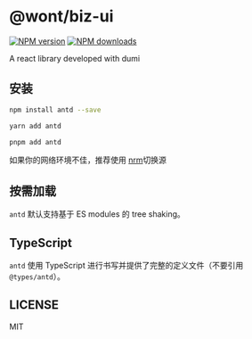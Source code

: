 # @wont/biz-ui

[![NPM version](https://img.shields.io/npm/v/@wont/biz-ui.svg?style=flat)](https://npmjs.org/package/@wont/biz-ui)
[![NPM downloads](http://img.shields.io/npm/dm/@wont/biz-ui.svg?style=flat)](https://npmjs.org/package/@wont/biz-ui)

A react library developed with dumi

## 安装

```bash
npm install antd --save
```

```bash
yarn add antd
```

```bash
pnpm add antd
```

如果你的网络环境不佳，推荐使用 [nrm](https://github.com/Pana/nrm)切换源

## 按需加载

`antd` 默认支持基于 ES modules 的 tree shaking。

## TypeScript

`antd` 使用 TypeScript 进行书写并提供了完整的定义文件（不要引用 `@types/antd`）。

## LICENSE

MIT
